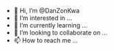 - 👋 Hi, I’m @DanZonKwa
- 👀 I’m interested in ...
- 🌱 I’m currently learning ...
- 💞️ I’m looking to collaborate on ...
- 📫 How to reach me ...

<!---
DanZonKwa/DanZonKwa is a ✨ special ✨ repository because its `README.md` (this file) appears on your GitHub profile.
You can click the Preview link to take a look at your changes.
--->
